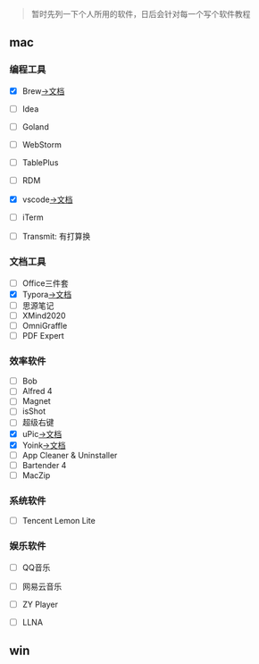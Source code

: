 > 暂时先列一下个人所用的软件，日后会针对每一个写个软件教程


## mac
### 编程工具
- [x] Brew[->文档](mac安装brew.md)
- [ ] Idea
- [ ] Goland
- [ ] WebStorm
- [ ] TablePlus
- [ ] RDM
- [x] vscode[->文档](../other/vscode配置主题、字体和常用插件.md)
- [ ] iTerm
- [ ] Transmit: 有打算换


### 文档工具
- [ ] Office三件套
- [x] Typora[->文档](typora软件介绍.md)
- [ ] 思源笔记
- [ ] XMind2020
- [ ] OmniGraffle
- [ ] PDF Expert

### 效率软件
- [ ] Bob
- [ ] Alfred 4
- [ ] Magnet
- [ ] isShot
- [ ] 超级右键
- [x] uPic[->文档](../other/uPic和gitee配置图床.md)
- [x] Yoink[->文档](yoink软件介绍.md)
- [ ] App Cleaner & Uninstaller
- [ ] Bartender 4
- [ ] MacZip

### 系统软件
- [ ] Tencent Lemon Lite



### 娱乐软件
- [ ] QQ音乐
- [ ] 网易云音乐
- [ ] ZY Player
- [ ] LLNA



## win